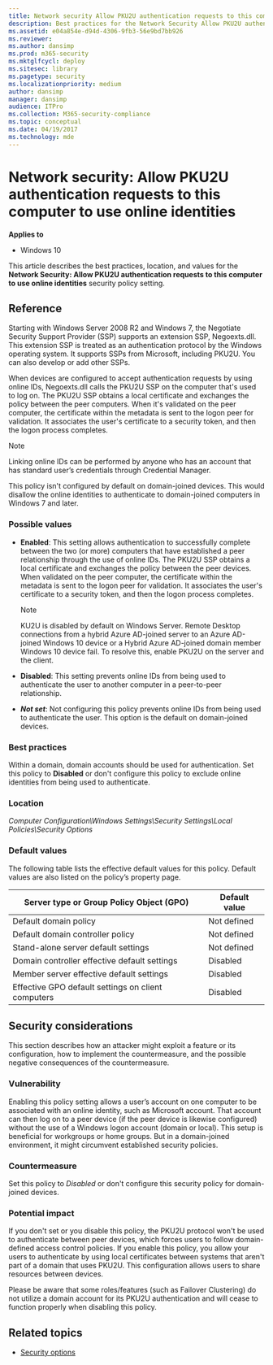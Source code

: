 ```yaml
---
title: Network security Allow PKU2U authentication requests to this computer to use online identities (Windows 10)
description: Best practices for the Network Security Allow PKU2U authentication requests to this computer to use online identities security setting.
ms.assetid: e04a854e-d94d-4306-9fb3-56e9bd7bb926
ms.reviewer: 
ms.author: dansimp
ms.prod: m365-security
ms.mktglfcycl: deploy
ms.sitesec: library
ms.pagetype: security
ms.localizationpriority: medium
author: dansimp
manager: dansimp
audience: ITPro
ms.collection: M365-security-compliance
ms.topic: conceptual
ms.date: 04/19/2017
ms.technology: mde
---
```


# Network security: Allow PKU2U authentication requests to this computer to use online identities

**Applies to**
-   Windows 10

This article describes the best practices, location, and values for the **Network Security: Allow PKU2U authentication requests to this computer to use online identities** security policy setting.

## Reference

Starting with Windows Server 2008 R2 and Windows 7, the Negotiate Security Support Provider (SSP) supports an extension SSP, Negoexts.dll. This extension SSP is treated as an authentication protocol by the Windows operating system. It supports SSPs from Microsoft, including PKU2U. You can also develop or add other SSPs.

When devices are configured to accept authentication requests by using online IDs, Negoexts.dll calls the PKU2U SSP on the computer that's used to log on. The PKU2U SSP obtains a local certificate and exchanges the policy between the peer computers. When it's validated on the peer computer, the certificate within the metadata is sent to the logon peer for validation. It associates the user's certificate to a security token, and then the logon process completes.

> [!NOTE]
> Linking online IDs can be performed by anyone who has an account that has standard user’s credentials through Credential Manager.
 
This policy isn't configured by default on domain-joined devices. This would disallow the online identities to authenticate to domain-joined computers in Windows 7 and later.

### Possible values

-   **Enabled**: This setting allows authentication to successfully complete between the two (or more) computers that have established a peer relationship through the use of online IDs. The PKU2U SSP obtains a local certificate and exchanges the policy between the peer devices. When validated on the peer computer, the certificate within the metadata is sent to the logon peer for validation. It associates the user's certificate to a security token, and then the logon process completes.

    > [!NOTE]
    > KU2U is disabled by default on Windows Server. Remote Desktop connections from a hybrid Azure AD-joined server to an Azure AD-joined Windows 10 device or a Hybrid Azure AD-joined domain member Windows 10 device fail. To resolve this, enable PKU2U on the server and the client.

-   **Disabled**: This setting prevents online IDs from being used to authenticate the user to another computer in a peer-to-peer relationship.

-   ***Not set***: Not configuring this policy prevents online IDs from being used to authenticate the user. This option is the default on domain-joined devices.

### Best practices

Within a domain, domain accounts should be used for authentication. Set this policy to **Disabled** or don't configure this policy to exclude online identities from being used to authenticate.

### Location

*Computer Configuration\\Windows Settings\\Security Settings\\Local Policies\\Security Options*

### Default values

The following table lists the effective default values for this policy. Default values are also listed on the policy’s property page.

| Server type or Group Policy Object (GPO) | Default value |
| - | - |
| Default domain policy| Not defined| 
| Default domain controller policy | Not defined| 
| Stand-alone server default settings | Not defined| 
| Domain controller effective default settings | Disabled| 
| Member server effective default settings | Disabled| 
| Effective GPO default settings on client computers | Disabled| 
 
## Security considerations

This section describes how an attacker might exploit a feature or its configuration, how to implement the countermeasure, and the possible negative consequences of the countermeasure.

### Vulnerability

Enabling this policy setting allows a user’s account on one computer to be associated with an online identity, such as Microsoft account. That account can then log on to a peer device (if the peer device is likewise configured) without the use of a Windows logon account (domain or local). This setup is beneficial for workgroups or home groups. But in a domain-joined environment, it might circumvent established security policies.

### Countermeasure

Set this policy to *Disabled* or don't configure this security policy for domain-joined devices.

### Potential impact

If you don't set or you disable this policy, the PKU2U protocol won't be used to authenticate between peer devices, which forces users to follow domain-defined access control policies. If you enable this policy, you allow your users to authenticate by using local certificates between systems that aren't part of a domain that uses PKU2U. This configuration allows users to share resources between devices.

Please be aware that some roles/features (such as Failover Clustering) do not utilize a domain account for its PKU2U authentication and will cease to function properly when disabling this policy.

## Related topics

- [Security options](security-options.md)
